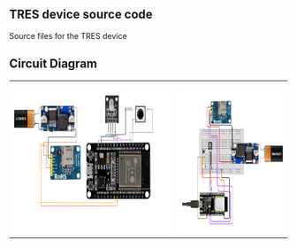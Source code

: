 ## TRES device source code

Source files for the TRES device

## Circuit Diagram
<table>
  <tr>
    <th>
      <br />
      <img src="./diagram/01.png" height="256" />
    </th>
    <th>
      <br />
      <img src="./diagram/02.png" height="256" />
    </th>
  </tr>
</table>
